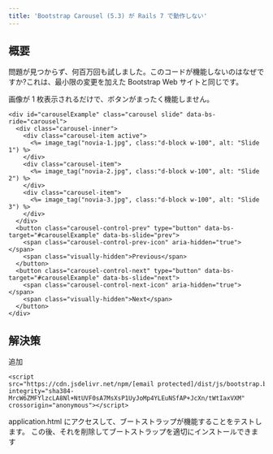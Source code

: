 ```yaml
---
title: 'Bootstrap Carousel (5.3) が Rails 7 で動作しない'
---
```


## 概要
問題が見つからず、何百万回も試しました。このコードが機能しないのはなぜですか?これは、最小限の変更を加えた Bootstrap Web サイトと同じです。

画像が 1 枚表示されるだけで、ボタンがまったく機能しません。

```
<div id="carouselExample" class="carousel slide" data-bs-ride="carousel">
  <div class="carousel-inner">
    <div class="carousel-item active">
      <%= image_tag("novia-1.jpg", class:"d-block w-100", alt: "Slide 1") %>
    </div>
    <div class="carousel-item">
      <%= image_tag("novia-2.jpg", class:"d-block w-100", alt: "Slide 2") %>
    </div>
    <div class="carousel-item">
      <%= image_tag("novia-3.jpg", class:"d-block w-100", alt: "Slide 3") %>
    </div>
  </div>
  <button class="carousel-control-prev" type="button" data-bs-target="#carouselExample" data-bs-slide="prev">
    <span class="carousel-control-prev-icon" aria-hidden="true"></span>
    <span class="visually-hidden">Previous</span>
  </button>
  <button class="carousel-control-next" type="button" data-bs-target="#carouselExample" data-bs-slide="next">
    <span class="carousel-control-next-icon" aria-hidden="true"></span>
    <span class="visually-hidden">Next</span>
  </button>
</div>

```
## 解決策
追加

```
<script src="https://cdn.jsdelivr.net/npm/[email protected]/dist/js/bootstrap.bundle.min.js" integrity="sha384-MrcW6ZMFYlzcLA8Nl+NtUVF0sA7MsXsP1UyJoMp4YLEuNSfAP+JcXn/tWtIaxVXM" crossorigin="anonymous"></script>

```
application.html にアクセスして、ブートストラップが機能することをテストします。
この後、それを削除してブートストラップを適切にインストールできます

